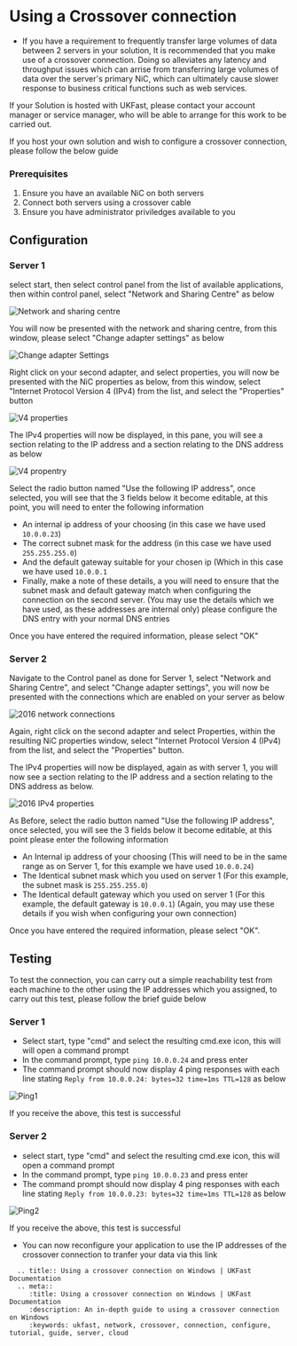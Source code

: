 # Using a Crossover connection

* If you have a requirement to frequently transfer large volumes of data between 2 servers in your solution, It is recommended that you make use of a crossover connection.
  Doing so alleviates any latency and throughput issues which can arrise from transferring large volumes of data over the server's primary NiC, which can ultimately cause slower response to business critical functions such as web services.

If your Solution is hosted with UKFast, please contact your account manager or service manager, who will be able to arrange for this work to be carried out.

If you host your own solution and wish to configure a crossover connection, please follow the below guide


 <H3>Prerequisites</H3>
 
 1. Ensure you have an available NiC on both servers
 2. Connect both servers using a crossover cable
 3. Ensure you have administrator priviledges available to you
 

## Configuration

### Server 1

select start, then select control panel from the list of available applications, then within control panel, select "Network and Sharing Centre" as below

![Network and sharing centre](files/crossover/netsharecentre.PNG)

You will now be presented with the network and sharing centre, from this window, please select "Change adapter settings" as below

![Change adapter Settings](files/crossover/changeadapter.PNG)

Right click on your second adapter, and select properties, you will now be presented with the NiC properties as below, from this window, select "Internet Protocol Version 4 (IPv4) from the list, and select the "Properties" button

![V4 properties](files/crossover/2012v4props.png)

The IPv4 properties will now be displayed, in this pane, you will see a section relating to the IP address and a section relating to the DNS address as below

![V4 propentry](files/crossover/2012v4propentry.png)

Select the radio button named "Use the following IP address", once selected, you will see that the 3 fields below it become editable, at this point, you will need to enter the following information

* An internal ip address of your choosing (in this case we have used `10.0.0.23`)
* The correct subnet mask for the address (in this case we have used `255.255.255.0`)
* And the default gateway suitable for your chosen ip (Which in this case we have used `10.0.0.1`
* Finally, make a note of these details, a you will need to ensure that the subnet mask and default gateway match when configuring the connection on the second server.
(You may use the details which we have used, as these addresses are internal only) please configure the DNS entry with your normal DNS entries

Once you have entered the required information, please select "OK"

### Server 2

Navigate to the Control panel as done for Server 1, select "Network and Sharing Centre", and select "Change adapter settings", you will now be presented with the connections which are enabled on your server as below

![2016 network connections](files/crossover/2016net2.png)

Again, right click on the second adapter and select Properties, within the resulting NiC properties window, select "Internet Protocol Version 4 (IPv4) from the list, and select the "Properties" button.
 
The IPv4 properties will now be displayed, again as with server 1, you will now see a section relating to the IP address and a section relating to the DNS address as below.

![2016 IPv4 properties](files/crossover/2016v4propentry.png)

As Before, select the radio button named "Use the following IP address", once selected, you will see the 3 fields below it become editable, at this point please enter the following information

* An Internal ip address of your choosing (This will need to be in the same range as on Server 1, for this example we have used `10.0.0.24`)
* The Identical subnet mask which you used on server 1 (For this example, the subnet mask is `255.255.255.0`)
* The Identical default gateway which you used on server 1 (For this example, the default gateway is `10.0.0.1`)
(Again, you may use these details if you wish when configuring your own connection)

Once you have entered the required information, please select "OK".

## Testing

To test the connection, you can carry out a simple reachability test from each machine to the other using the IP addresses which you assigned, to carry out this test, please follow the brief guide below

### Server 1

* Select start, type "cmd" and select the resulting cmd.exe icon, this will will open a command prompt
* In the command prompt, type `ping 10.0.0.24` and press enter 
* The command prompt should now display 4 ping responses with each line stating `Reply from 10.0.0.24: bytes=32 time=1ms TTL=128` as below

![Ping1](files/crossover/2012ping.png)

If you receive the above, this test is successful

### Server 2

* select start, type "cmd" and select the resulting cmd.exe icon, this will open a command prompt
* In the command prompt, type `ping 10.0.0.23` and press enter
* The command prompt should now display 4 ping responses with each line stating `Reply from 10.0.0.23: bytes=32 time=1ms TTL=128` as below

![Ping2](files/crossover/2016ping.png)

If you receive the above, this test is successful

* You can now reconfigure your application to use the IP addresses of the crossover connection to tranfer your data via this link

```eval_rst
  .. title:: Using a crossover connection on Windows | UKFast Documentation
  .. meta::
     :title: Using a crossover connection on Windows | UKFast Documentation
     :description: An in-depth guide to using a crossover connection on Windows
     :keywords: ukfast, network, crossover, connection, configure, tutorial, guide, server, cloud
